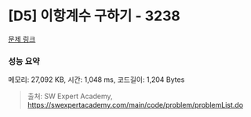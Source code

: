 # [D5] 이항계수 구하기 - 3238 

[문제 링크](https://swexpertacademy.com/main/code/problem/problemDetail.do?contestProbId=AWAe8zYKfUsDFAUw) 

### 성능 요약

메모리: 27,092 KB, 시간: 1,048 ms, 코드길이: 1,204 Bytes



> 출처: SW Expert Academy, https://swexpertacademy.com/main/code/problem/problemList.do